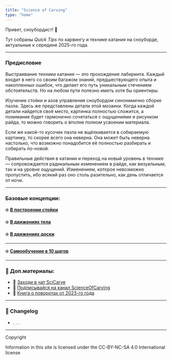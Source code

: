 ```yaml
---
title: "Science of Carving"
type: "home"
---
```


Привет, сноубордист! 🖖

Тут собраны _Quick Tips_ по карвингу и технике катания на сноуборде, актуальные к середине 2025-го года.

---

### Предисловие

Выстраивание техники катания — это прохождение лабиринта. Каждый входит в него со своим багажом знаний, предшествующего опыта и накопленных ошибок, что делает его путь уникальным стечением обстоятельств. Но на любом пути полезно иметь хотя бы ориентиры.

Изучение стойки и азов управления сноубордом синонимично сборке пазла. Здесь же представлены детали этой мозаики. Когда каждой детали найдется своё место, картинка полностью сложится, а понимание будет гармонично сочетаться с ощущениями и рисунком райда, то можно говорить о вполне полном усвоении материала.

Если же какой-то кусочек пазла не вщёлкивается в собираемую картинку, то скорее всего она неверна. Она может быть неверна настолько, что возможно понадобится её полностью разбирать и собирать по-новой.

Правильные действия в катании и переход на новый уровень в технике — сопровождается радикальным изменением в райде, как визуальным, так и на уровне ощущений. Изменением, которое невозможно пропустить, ибо всякий раз оно столь разительно, как день отличается от ночи.

---

### Базовые концепции:

❄️ **[В построении стойки](/stance/)**

❄️ **[В движениях тела](/movement/)**

❄️ **[В движениях доски](/trajectory/)**

---

❄️ **[Самообучение в 10 шагов](/study/)**

---

### 📖 Доп.материалы:
- 💬 [Заходи в чат SciCarve](https://t.me/SciCarveChat)
- 📡 [Подписывайся на канал ScienceOfCarving](https://t.me/SciCarve)
- 📕 [Книга о поворотах от 2023-го года](https://telegra.ph/two-turns-hist-03-21)

---

### 🚀 Changelog
- . . . 

---

Copyright

Information in this site is licensed under the CC-BY-NC-SA 4.0 International license